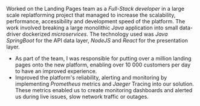 Worked on the Landing Pages team as a *Full-Stack developer* in a large scale replatforming project that managed to increase the scalability, performance, accessibility and development speed of the platform.
The work involved breaking a large monolithic *Java* application into small data-driver dockerized *microservices*. The technology used was *Java SpringBoot* for the API data layer, *NodeJS* and *React* for the presentation layer. 

* As part of the team, I was responsible for putting over a million landing pages onto the new platform, enabling over 10 000 customers per day to have an improved experience.  
* Improved the platform's reliability, alerting and monitoring by implementing *Prometheus* metrics and *Jaeger* Tracing into our solution. These metrics enabled us to create monitoring dashboards and alerted us during live issues, slow network traffic or outages.
